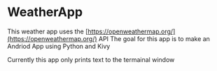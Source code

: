 #  WeatherApp

This weather app uses the [https://openweathermap.org/](https://openweathermap.org/) API
The goal for this app is to make an Andriod App using Python and Kivy

Currently this app only prints text to the termainal window
